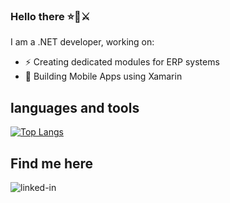 ### Hello there ⭐🧔⚔️
I am a .NET developer, working on:
- ⚡ Creating dedicated modules for ERP systems
- 🌱 Building Mobile Apps using Xamarin

## languages and tools

[![Top Langs](https://github-readme-stats.vercel.app/api/top-langs/?username=bartlomiejstrzebonski)](https://github.com/anuraghazra/github-readme-stats)

## Find me here

[<img align="left" alt="linked-in" src="https://img.shields.io/badge/linkedin-%230077B5.svg?&style=for-the-badge&logo=linkedin&logoColor=white" />](https://www.linkedin.com/in/bart%C5%82omiej-strzebo%C5%84ski/)

<!--## This suits me 
![C#](https://img.shields.io/badge/c%23-%23239120.svg?style=for-the-badge&logo=c-sharp&logoColor=white) ![.Net](https://img.shields.io/badge/.NET-5C2D91?style=for-the-badge&logo=.net&logoColor=white) ![MicrosoftSQLServer](https://img.shields.io/badge/Microsoft%20SQL%20Sever-CC2927?style=for-the-badge&logo=microsoft%20sql%20server&logoColor=white) -->


<!--
**bartlomiejstrzebonski/bartlomiejstrzebonski** is a ✨ _special_ ✨ repository because its `README.md` (this file) appears on your GitHub profile.

Here are some ideas to get you started:

- 🔭 I’m currently working on ...
- 🌱 I’m currently learning ...
- 👯 I’m looking to collaborate on ...
- 🤔 I’m looking for help with ...
- 💬 Ask me about ...
- 📫 How to reach me: ...
- 😄 Pronouns: ...
- ⚡ Fun fact: ...
-->
